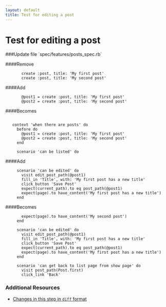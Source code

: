 ```yaml
---
layout: default
title: Test for editing a post
---
```


<h1 id="main">Test for editing a post</h1>
###Update file `spec/features/posts_spec.rb`

####Remove
```
       create :post, title: 'My first post'
       create :post, title: 'My second post'
```


####Add
```
       @post1 = create :post, title: 'My first post'
       @post2 = create :post, title: 'My second post'
```


####Becomes
```
 
   context 'when there are posts' do
     before do
       @post1 = create :post, title: 'My first post'
       @post2 = create :post, title: 'My second post'
     end
 
     scenario 'can be listed' do

```


####Add
```
     scenario 'can be edited' do
       visit edit_post_path(@post1)
       fill_in 'Title', with: 'My first post has a new title'
       click_button 'Save Post'
       expect(current_path).to eq post_path(@post1)
       expect(page).to have_content('My first post has a new title')
     end
```


####Becomes
```
       expect(page).to have_content('My second post')
     end
 
     scenario 'can be edited' do
       visit edit_post_path(@post1)
       fill_in 'Title', with: 'My first post has a new title'
       click_button 'Save Post'
       expect(current_path).to eq post_path(@post1)
       expect(page).to have_content('My first post has a new title')
     end
 
     scenario 'can get back to list page from show page' do
       visit post_path(Post.first)
       click_link 'Back'

```



### Additional Resources

* [Changes in this step in `diff` format](https://github.com/software-academy/rails_getting_started_bdd/commit/41fc3537ec42ca1b0c27a39d26d8ce446ca0404d)

